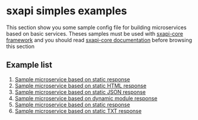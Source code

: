 sxapi simples examples
======================

This section show you some sample config file for building microservices based 
on basic services. 
Theses samples must be used with 
[sxapi-core framework](https://github.com/startxfr/sxapi-core) and you should
read 
[sxapi-core documentation](https://github.com/startxfr/sxapi-core/tree/master/docs) 
before browsing this section 

Example list
------------
1. [Sample microservice based on static response](hello/)
2. [Sample microservice based on static HTML response](html/)
3. [Sample microservice based on static JSON response](json/)
4. [Sample microservice based on dynamic module response](module/)
5. [Sample microservice based on static response](ping/)
6. [Sample microservice based on static TXT response](txt/)
